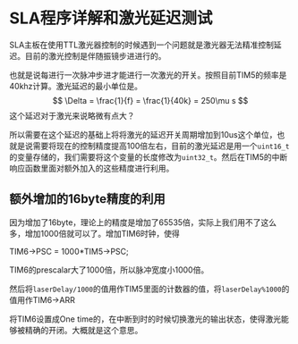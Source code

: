 # SLA程序详解和激光延迟测试

SLA主板在使用TTL激光器控制的时候遇到一个问题就是激光器无法精准控制延迟。目前的激光控制是伴随振镜步进进行的。

也就是说每进行一次脉冲步进才能进行一次激光的开关。按照目前TIM5的频率是40khz计算。激光延迟的最小单位是。
$$
\Delta = \frac{1}{f} = \frac{1}{40k} = 250\mu s
$$
这个延迟对于激光来说略微有点大？

所以需要在这个延迟的基础上将将激光的延迟开关周期增加到10us这个单位，也就是说需要将现在的控制精度提高100倍左右，目前的激光延迟是用一个`uint16_t`的变量存储的，我们需要将这个变量的长度修改为`uint32_t`。然后在TIM5的中断响应函数里面对额外加入的这些精度进行利用。

## 额外增加的16byte精度的利用

因为增加了16byte，理论上的精度是增加了65535倍，实际上我们用不了这么多，增加1000倍就可以了。增加TIM6时钟，使得

TIM6->PSC = 1000*TIM5->PSC;

TIM6的prescalar大了1000倍，所以脉冲宽度小1000倍。

然后将`laserDelay/1000`的值用作TIM5里面的计数器的值，将`laserDelay%1000`的值用作TIM6->ARR

将TIM6设置成One time的，在中断到时的时候切换激光的输出状态，使得激光能够被精确的开闭。大概就是这个意思。